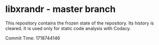 # libxrandr - master branch

This repository contains the frozen state of the repository.
Its history is cleared. It is used only for static code
analysis with Codacy.

Commit Time: 1718744146